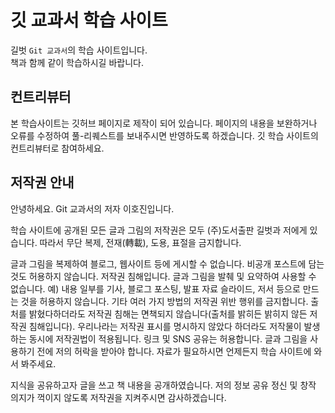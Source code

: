 # 깃 교과서 학습 사이트
길벗 `Git 교과서`의 학습 사이트입니다.  
책과 함께 같이 학습하시길 바랍니다.

## 컨트리뷰터
본 학습사이트는 깃허브 페이지로 제작이 되어 있습니다. 페이지의 내용을 보완하거나 오류를 수정하여 풀-리퀘스트를 보내주시면 반영하도록 하겠습니다. 깃 학습 사이트의 컨트리뷰터로 참여하세요. 

## 저작권 안내
안녕하세요. Git 교과서의 저자 이호진입니다.

학습 사이트에 공개된 모든 글과 그림의 저작권은 모두 (주)도서출판 길벗과 저에게 있습니다.
따라서 무단 복제, 전재(轉載), 도용, 표절을 금지합니다.

글과 그림을 복제하여 블로그, 웹사이트 등에 게시할 수 없습니다.
비공개 포스트에 담는 것도 허용하지 않습니다. 저작권 침해입니다.
글과 그림을 발췌 및 요약하여 사용할 수 없습니다.
예) 내용 일부를 기사, 블로그 포스팅, 발표 자료 슬라이드, 저서 등으로 만드는 것을 허용하지 않습니다.
기타 여러 가지 방법의 저작권 위반 행위를 금지합니다.
출처를 밝혔다하더라도 저작권 침해는 면책되지 않습니다(출처를 밝히든 밝히지 않든 저작권 침해입니다).
우리나라는 저작권 표시를 명시하지 않았다 하더라도 저작물이 발생하는 동시에 저작권법이 적용됩니다.
링크 및 SNS 공유는 허용합니다.
글과 그림을 사용하기 전에 저의 허락을 받아야 합니다.
자료가 필요하시면 언제든지 학습 사이트에 와서 봐주세요.

지식을 공유하고자 글을 쓰고 책 내용을 공개하였습니다.
저의 정보 공유 정신 및 창작 의지가 꺽이지 않도록 저작권을 지켜주시면 감사하겠습니다.